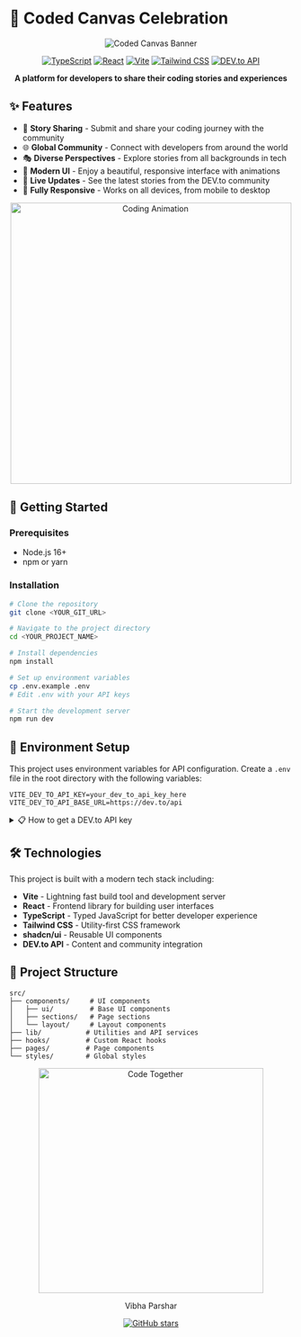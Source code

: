 # 🎨 Coded Canvas Celebration

<div align="center">
  
  ![Coded Canvas Banner](https://media.giphy.com/media/v1.Y2lkPTc5MGI3NjExbThzaTAxcXIyMWNmYWZyNGlncHRhZmdncnNtdHZ6dWh0Z2VpeXN0ZiZlcD12MV9pbnRlcm5hbF9naWZfYnlfaWQmY3Q9Zw/HKO4bzWGfdqz0OVqwt/giphy.gif)

  [![TypeScript](https://img.shields.io/badge/TypeScript-007ACC?style=for-the-badge&logo=typescript&logoColor=white)](https://www.typescriptlang.org/)
  [![React](https://img.shields.io/badge/React-20232A?style=for-the-badge&logo=react&logoColor=61DAFB)](https://reactjs.org/)
  [![Vite](https://img.shields.io/badge/Vite-646CFF?style=for-the-badge&logo=vite&logoColor=white)](https://vitejs.dev/)
  [![Tailwind CSS](https://img.shields.io/badge/Tailwind_CSS-38B2AC?style=for-the-badge&logo=tailwind-css&logoColor=white)](https://tailwindcss.com/)
  [![DEV.to API](https://img.shields.io/badge/DEV.TO-0A0A0A?style=for-the-badge&logo=devdotto&logoColor=white)](https://developers.forem.com/api)

  **A platform for developers to share their coding stories and experiences**
</div>

## ✨ Features

- 📝 **Story Sharing** - Submit and share your coding journey with the community
- 🌐 **Global Community** - Connect with developers from around the world
- 🎭 **Diverse Perspectives** - Explore stories from all backgrounds in tech
- 🎨 **Modern UI** - Enjoy a beautiful, responsive interface with animations
- 🔄 **Live Updates** - See the latest stories from the DEV.to community
- 📱 **Fully Responsive** - Works on all devices, from mobile to desktop

<div align="center">
  <img src="https://media.giphy.com/media/v1.Y2lkPTc5MGI3NjExcHU2dTV6bHpyYjE0OGhxOHE3bTd3ZzJsdWN1ajNqZHYyY3NqNjhmZSZlcD12MV9pbnRlcm5hbF9naWZfYnlfaWQmY3Q9Zw/xT9IgzoKnwFNmISR8I/giphy.gif" alt="Coding Animation" width="500px" />
</div>

## 🚀 Getting Started

### Prerequisites

- Node.js 16+
- npm or yarn

### Installation

```sh
# Clone the repository
git clone <YOUR_GIT_URL>

# Navigate to the project directory
cd <YOUR_PROJECT_NAME>

# Install dependencies
npm install

# Set up environment variables
cp .env.example .env
# Edit .env with your API keys

# Start the development server
npm run dev
```

## 🔑 Environment Setup

This project uses environment variables for API configuration. Create a `.env` file in the root directory with the following variables:

```
VITE_DEV_TO_API_KEY=your_dev_to_api_key_here
VITE_DEV_TO_API_BASE_URL=https://dev.to/api
```

<details>
<summary>📋 How to get a DEV.to API key</summary>
<br>

1. Sign in to your [DEV.to](https://dev.to) account
2. Go to Settings > Account > DEV API Keys
3. Create a new API key with appropriate permissions
4. Copy the key to your `.env` file

</details>

## 🛠️ Technologies

This project is built with a modern tech stack including:

- **Vite** - Lightning fast build tool and development server
- **React** - Frontend library for building user interfaces
- **TypeScript** - Typed JavaScript for better developer experience
- **Tailwind CSS** - Utility-first CSS framework
- **shadcn/ui** - Reusable UI components
- **DEV.to API** - Content and community integration

## 💫 Project Structure

```
src/
├── components/     # UI components
│   ├── ui/         # Base UI components
│   ├── sections/   # Page sections
│   └── layout/     # Layout components
├── lib/           # Utilities and API services
├── hooks/         # Custom React hooks
├── pages/         # Page components
└── styles/        # Global styles
```


<div align="center">
  <img src="https://media.giphy.com/media/v1.Y2lkPTc5MGI3NjExYTJ2eWI4MHM3NWV3a2Y5eGdtYm44a2kxMXBtcGFpdDcxcHdidW5rNyZlcD12MV9pbnRlcm5hbF9naWZfYnlfaWQmY3Q9Zw/pO4UHglOY2vII/giphy.gif" alt="Code Together" width="400px" />
</div>


<div align="center">
  <p>Vibha Parshar</p>
  
  <a href="https://github.com/crystalvibe">
    <img src="https://img.shields.io/github/stars/yourusername/coded-canvas-celebration?style=social" alt="GitHub stars" />
  </a>
</div>
